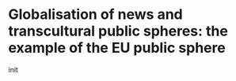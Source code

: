 # Globalisation of news and transcultural public spheres: the example of the EU public sphere

init

